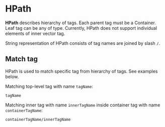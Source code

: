 # HPath
**HPath** describes hierarchy of tags.
Each parent tag must be a Container.
Leaf tag can be any of type.
Currently, HPath does not support individual elements of inner vector tag.

String representation of HPath consists of tag names are joined by slash `/`.

## Match tag
HPath is used to match specific tag from hierarchy of tags. See examples below.

Matching top-level tag with name `tagName`:
```plaintext
tagName
```

Matching inner tag with name `innerTagName` inside container tag with name `containerTagName`:
```plaintext
containerTagName/innerTagName
```
